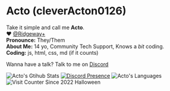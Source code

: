 # Acto (cleverActon0126)

Take it simple and call me **Acto**.  
:heart: [@Ridgeway+](https://github.com/ridgewayPlus/)  
**Pronounce:** They/Them  <br>
**About Me:** 14 yo, Community Tech Support, Knows a *bit* coding.  
**Coding:** js, html, css, md (if it counts)  
  
Wanna have a talk? Talk to me on [Discord](https://discord.gg/chu6YcA)  
  
![Acto's Gtihub Stats](https://github-readme-stats.vercel.app/api?username=waitwhatActo&show_icons=true&theme=radical)
[![Discord Presence](https://lanyard.cnrad.dev/api/428445352354643968?animated=:true&idleMessage=Probably%20dead%20at%20the%20moment&hideDiscrim=true)](https://discord.com/users/428445352354643968)
![Acto's Languages](https://github-readme-stats.vercel.app/api/top-langs/?username=waitwhatActo&show_icons=true&theme=radical)
![Visit Counter Since 2022 Halloween](https://profile-counter.glitch.me/waitwhatActo/count.svg)
